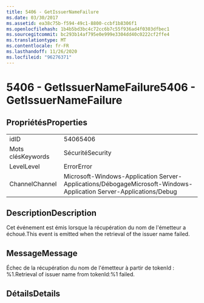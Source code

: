 ```yaml
---
title: 5406 - GetIssuerNameFailure
ms.date: 03/30/2017
ms.assetid: ea38c75b-f594-49c1-8800-ccbf1b8306f1
ms.openlocfilehash: 1b4b5bd3bc4c72cc6b7c55f936ad4f0303dfbec1
ms.sourcegitcommit: bc293b14af795e0e999e3304dd40c0222cf2ffe4
ms.translationtype: MT
ms.contentlocale: fr-FR
ms.lasthandoff: 11/26/2020
ms.locfileid: "96276371"
---
```

# <a name="5406---getissuernamefailure"></a><span data-ttu-id="6dee3-102">5406 - GetIssuerNameFailure</span><span class="sxs-lookup"><span data-stu-id="6dee3-102">5406 - GetIssuerNameFailure</span></span>

## <a name="properties"></a><span data-ttu-id="6dee3-103">Propriétés</span><span class="sxs-lookup"><span data-stu-id="6dee3-103">Properties</span></span>  
  
|||  
|-|-|  
|<span data-ttu-id="6dee3-104">id</span><span class="sxs-lookup"><span data-stu-id="6dee3-104">ID</span></span>|<span data-ttu-id="6dee3-105">5406</span><span class="sxs-lookup"><span data-stu-id="6dee3-105">5406</span></span>|  
|<span data-ttu-id="6dee3-106">Mots clés</span><span class="sxs-lookup"><span data-stu-id="6dee3-106">Keywords</span></span>|<span data-ttu-id="6dee3-107">Sécurité</span><span class="sxs-lookup"><span data-stu-id="6dee3-107">Security</span></span>|  
|<span data-ttu-id="6dee3-108">Level</span><span class="sxs-lookup"><span data-stu-id="6dee3-108">Level</span></span>|<span data-ttu-id="6dee3-109">Error</span><span class="sxs-lookup"><span data-stu-id="6dee3-109">Error</span></span>|  
|<span data-ttu-id="6dee3-110">Channel</span><span class="sxs-lookup"><span data-stu-id="6dee3-110">Channel</span></span>|<span data-ttu-id="6dee3-111">Microsoft-Windows-Application Server-Applications/Débogage</span><span class="sxs-lookup"><span data-stu-id="6dee3-111">Microsoft-Windows-Application Server-Applications/Debug</span></span>|  
  
## <a name="description"></a><span data-ttu-id="6dee3-112">Description</span><span class="sxs-lookup"><span data-stu-id="6dee3-112">Description</span></span>  

 <span data-ttu-id="6dee3-113">Cet événement est émis lorsque la récupération du nom de l'émetteur a échoué.</span><span class="sxs-lookup"><span data-stu-id="6dee3-113">This event is emitted when the retrieval of the issuer name failed.</span></span>  
  
## <a name="message"></a><span data-ttu-id="6dee3-114">Message</span><span class="sxs-lookup"><span data-stu-id="6dee3-114">Message</span></span>  

 <span data-ttu-id="6dee3-115">Échec de la récupération du nom de l'émetteur à partir de tokenId : %1.</span><span class="sxs-lookup"><span data-stu-id="6dee3-115">Retrieval of issuer name from tokenId:%1 failed.</span></span>  
  
## <a name="details"></a><span data-ttu-id="6dee3-116">Détails</span><span class="sxs-lookup"><span data-stu-id="6dee3-116">Details</span></span>
